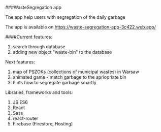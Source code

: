 ###WasteSegregation app

The app help users with segregation of the daily garbage

The app is available on https://waste-segregation-app-3c422.web.app/

####Current features:
1. search through database
2. adding new object "waste-bin" to the database

Next features:
1. map of PSZOKs (collections of municipal wastes) in Warsaw
2. animated game - match garbage to the apriopriate bin
3. hints how to segregate garbage smartly

Libraries, frameworks and tools:
1. JS ES6
2. React
3. Sass
4. react-router
5. Firebase (Firestore, Hosting)
